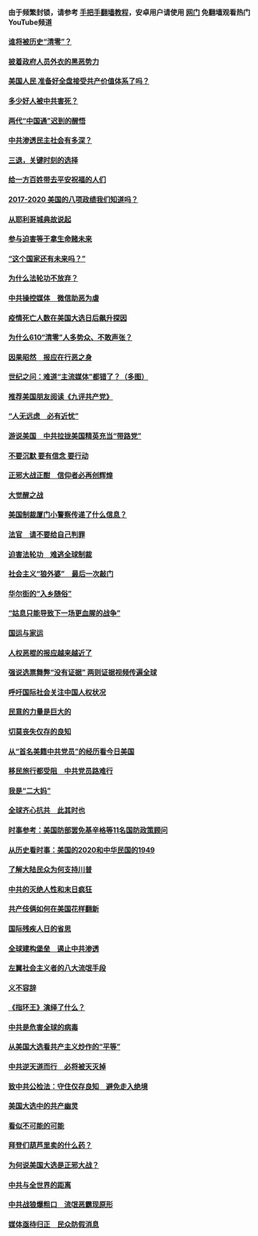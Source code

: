 #### 由于频繁封锁，请参考 [手把手翻墙教程](https://github.com/gfw-breaker/guides/wiki/)，安卓用户请使用 [网门](https://github.com/gfw-breaker/nogfw/blob/master/dl.md?t=01240200) 免翻墙观看热门YouTube频道 

#### [谁将被历史“清零”？](../pages/73/417485.md?t=01240200) 

#### [披着政府人员外衣的黑恶势力](../pages/73/417442.md?t=01240200) 

#### [美国人民 准备好全盘接受共产价值体系了吗？](../pages/73/417491.md?t=01240200) 

#### [多少好人被中共害死？](../pages/73/417144.md?t=01240200) 

#### [两代“中国通”迟到的醒悟](../pages/73/417064.md?t=01240200) 

#### [中共渗透民主社会有多深？](../pages/73/417063.md?t=01240200) 

#### [三退，关键时刻的选择](../pages/73/416969.md?t=01240200) 

#### [给一方百姓带去平安祝福的人们](../pages/73/416941.md?t=01240200) 

#### [2017-2020  美国的八项政绩我们知道吗？](../pages/73/416968.md?t=01240200) 

#### [从耶利哥城典故说起](../pages/73/416892.md?t=01240200) 

#### [参与迫害等于拿生命赌未来](../pages/73/416856.md?t=01240200) 

#### [“这个国家还有未来吗？”](../pages/73/416852.md?t=01240200) 

#### [为什么法轮功不放弃？](../pages/73/416864.md?t=01240200) 

#### [中共操控媒体　微信助恶为虐](../pages/73/416724.md?t=01240200) 

#### [疫情死亡人数在美国大选日后飙升探因](../pages/73/416606.md?t=01240200) 

#### [为什么610“清零”人多势众、不敢声张？](../pages/73/416632.md?t=01240200) 

#### [因果昭然　报应在行恶之身](../pages/73/416582.md?t=01240200) 

#### [世纪之问：难道“主流媒体”都错了？（多图）](../pages/73/416571.md?t=01240200) 

#### [推荐美国朋友阅读《九评共产党》](../pages/73/416510.md?t=01240200) 

#### [“人无远虑　必有近忧”](../pages/73/416513.md?t=01240200) 

#### [游说美国　中共拉拢美国精英充当“带路党”](../pages/73/416529.md?t=01240200) 

#### [不要沉默 要有信念 要行动](../pages/73/416457.md?t=01240200) 

#### [正邪大战正酣　信仰者必再创辉煌](../pages/73/416433.md?t=01240200) 

#### [大觉醒之战](../pages/73/416456.md?t=01240200) 

#### [美国制裁厦门小警察传递了什么信息？](../pages/73/416432.md?t=01240200) 

#### [法官　请不要给自己判罪](../pages/73/416379.md?t=01240200) 

#### [迫害法轮功　难逃全球制裁](../pages/73/416380.md?t=01240200) 

#### [社会主义“狼外婆”　最后一次敲门](../pages/73/416394.md?t=01240200) 

#### [华尔街的“入乡随俗”](../pages/73/416395.md?t=01240200) 

#### [“姑息只能导致下一场更血腥的战争”](../pages/73/416223.md?t=01240200) 

#### [国运与家运](../pages/73/416224.md?t=01240200) 

#### [人权恶棍的报应越来越近了](../pages/73/416276.md?t=01240200) 

#### [强说选票舞弊“没有证据” 两则证据视频传遍全球](../pages/73/416227.md?t=01240200) 

#### [呼吁国际社会关注中国人权状况](../pages/73/416135.md?t=01240200) 

#### [民意的力量是巨大的](../pages/73/416222.md?t=01240200) 

#### [切莫丧失仅存的良知](../pages/73/416134.md?t=01240200) 

#### [从“首名美籍中共党员”的经历看今日美国](../pages/73/416114.md?t=01240200) 

#### [移民旅行都受阻　中共党员路难行](../pages/73/416033.md?t=01240200) 

#### [我是“二大妈”](../pages/73/415529.md?t=01240200) 

#### [全球齐心抗共　此其时也](../pages/73/415989.md?t=01240200) 

#### [时事参考：美国防部罢免基辛格等11名国防政策顾问](../pages/73/415970.md?t=01240200) 

#### [从历史看时事：美国的2020和中华民国的1949](../pages/73/415949.md?t=01240200) 

#### [了解大陆民众为何支持川普](../pages/73/415950.md?t=01240200) 

#### [中共的灭绝人性和末日疯狂](../pages/73/415944.md?t=01240200) 

#### [共产伎俩如何在美国花样翻新](../pages/73/415908.md?t=01240200) 

#### [国际残疾人日的省思](../pages/73/415849.md?t=01240200) 

#### [全球建构堡垒　遏止中共渗透](../pages/73/415850.md?t=01240200) 

#### [左翼社会主义者的八大流氓手段](../pages/73/415802.md?t=01240200) 

#### [义不容辞](../pages/73/415807.md?t=01240200) 

#### [《指环王》演绎了什么？](../pages/73/415739.md?t=01240200) 

#### [中共是危害全球的病毒](../pages/73/415569.md?t=01240200) 

#### [从美国大选看共产主义炒作的“平等”](../pages/73/415654.md?t=01240200) 

#### [中共逆天道而行　必将被天灭掉](../pages/73/415626.md?t=01240200) 

#### [致中共公检法：守住仅存良知　避免走入绝境](../pages/73/415627.md?t=01240200) 

#### [美国大选中的共产幽灵](../pages/73/415618.md?t=01240200) 

#### [看似不可能的可能](../pages/73/415619.md?t=01240200) 

#### [拜登们葫芦里卖的什么药？](../pages/73/415531.md?t=01240200) 

#### [为何说美国大选是正邪大战？](../pages/73/415530.md?t=01240200) 

#### [中共与全世界的距离](../pages/73/415435.md?t=01240200) 

#### [中共战狼爆粗口　流氓恶霸现原形](../pages/73/415426.md?t=01240200) 

#### [媒体亟待归正　民众防假消息](../pages/73/415402.md?t=01240200) 

